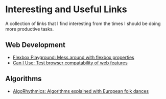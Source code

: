 # Interesting and Useful Links
A collection of links that I find interesting from the times I should be doing more productive tasks.

## Web Development

- [Flexbox Playground: Mess around with flexbox properties](http://codepen.io/enxaneta/full/adLPwv/)
- [Can I Use: Test browser compatability of web features](http://caniuse.com/)

## Algorithms

- [AlgoRhythmics: Algorithms explained with European folk dances](https://www.youtube.com/user/AlgoRythmics)

